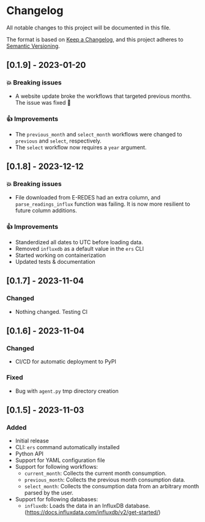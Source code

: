 # Changelog

All notable changes to this project will be documented in this file.

The format is based on [Keep a Changelog](https://keepachangelog.com/en/1.1.0/),
and this project adheres to [Semantic Versioning](https://semver.org/spec/v2.0.0.html).

## [0.1.9] - 2023-01-20

### 💥 Breaking issues
- A website update broke the workflows that targeted previous months. The issue was fixed 🥳

### 👍 Improvements
- The `previous_month` and `select_month` workflows were changed to `previous` and `select`, respectively.
- The `select` workflow now requires a `year` argument.

## [0.1.8] - 2023-12-12

### 💥 Breaking issues
- File downloaded from E-REDES had an extra column, and `parse_readings_influx` function was failing. It is now more resilient to future column additions.

### 👍 Improvements
- Standerdized all dates to UTC before loading data.
- Removed `influxdb` as a default value in the `ers` CLI
- Started working on containerization
- Updated tests & documentation

## [0.1.7] - 2023-11-04

### Changed
- Nothing changed. Testing CI

## [0.1.6] - 2023-11-04

### Changed
- CI/CD for automatic deployment to PyPI

### Fixed
- Bug with `agent.py` tmp directory creation

## [0.1.5] - 2023-11-03

### Added

- Initial release
- CLI: `ers` command automatically installed
- Python API
- Support for YAML configuration file
- Support for following workflows:
  - `current_month`: Collects the current month consumption.
  - `previous_month`: Collects the previous month consumption data.
  - `select_month`: Collects the consumption data from an arbitrary month parsed by the user.
- Support for following databases:
  - `influxdb`: Loads the data in an InfluxDB database. (https://docs.influxdata.com/influxdb/v2/get-started/)

